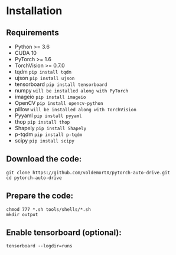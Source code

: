 # Installation

## Requirements

- Python >= 3.6
- CUDA 10
- PyTorch >= 1.6 
- TorchVision >= 0.7.0
- tqdm  `pip install tqdm`
- ujson  `pip install ujson`
- tensorboard  `pip install tensorboard`
- numpy  `will be installed along with PyTorch`
- imageio  `pip install imageio`
- OpenCV  `pip install opencv-python`
- pillow  `will be installed along with TorchVision`
- Pyyaml  `pip install pyyaml`
- thop `pip install thop`
- Shapely `pip install Shapely`
- p-tqdm `pip install p-tqdm`
- scipy `pip install scipy`

## Download the code:
   
```
git clone https://github.com/voldemortX/pytorch-auto-drive.git
cd pytorch-auto-drive
```

## Prepare the code:

```
chmod 777 *.sh tools/shells/*.sh
mkdir output
```

## Enable tensorboard (optional):

```
tensorboard --logdir=runs
```

